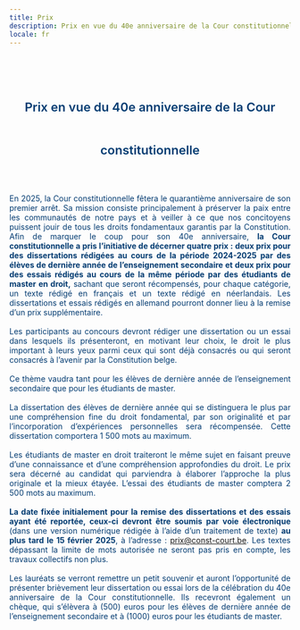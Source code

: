 ```yaml
---
title: Prix
description: Prix en vue du 40e anniversaire de la Cour constitutionnelle
locale: fr
---
```

<br><br>

<p id="prize-content-title">Prix en vue du 40e anniversaire de la Cour constitutionnelle</p>

<br>

<p class="prize-content-text prize-content-text-wide" id="prize-content-text-1">En 2025, la Cour constitutionnelle fêtera le quarantième anniversaire de son premier arrêt. Sa mission consiste principalement à préserver la paix entre les communautés de notre pays et à veiller à ce que nos concitoyens puissent jouir de tous les droits fondamentaux garantis par la Constitution. Afin de marquer le coup pour son 40e anniversaire, <b>la Cour constitutionnelle a pris l’initiative de décerner quatre prix : deux prix pour des dissertations rédigées au cours de la période 2024-2025 par des élèves de dernière année de l’enseignement secondaire et deux prix pour des essais rédigés au cours de la même période par des étudiants de master en droit,</b> sachant que seront récompensés, pour chaque catégorie, un texte rédigé en français et un texte rédigé en néerlandais. Les dissertations et essais rédigés en allemand pourront donner lieu à la remise d’un prix supplémentaire.</p>

<br>

<p class="prize-content-text prize-content-text-wide" id="prize-content-text-2">Les participants au concours devront rédiger une dissertation ou un essai dans lesquels ils présenteront, en motivant leur choix, le droit le plus important à leurs yeux parmi ceux qui sont déjà consacrés ou qui seront consacrés à l’avenir par la Constitution belge.</p>

<br>

<p class="prize-content-text prize-content-text-wide" id="prize-content-text-3">Ce thème vaudra tant pour les élèves de dernière année de l’enseignement secondaire que pour les étudiants de master.</p>

<br>

<p class="prize-content-text prize-content-text-wide" id="prize-content-text-4">La dissertation des élèves de dernière année qui se distinguera le plus par une compréhension fine du droit fondamental, par son originalité et par l’incorporation d’expériences personnelles sera récompensée. Cette dissertation comportera 1 500 mots au maximum.</p>

<br>

<p class="prize-content-text prize-content-text-wide" id="prize-content-text-5">Les étudiants de master en droit traiteront le même sujet en faisant preuve d’une connaissance et d’une compréhension approfondies du droit. Le prix sera décerné au candidat qui parviendra à élaborer l’approche la plus originale et la mieux étayée. L’essai des étudiants de master comptera 2 500 mots au maximum.</p>

<br>

<p class="prize-content-text prize-content-text-wide" id="prize-content-text-6"><b>La date fixée initialement pour la remise des dissertations et des essais ayant été reportée, ceux-ci devront être soumis par voie électronique</b> (dans une version numérique rédigée à l’aide d’un traitement de texte) <b>au plus tard le 15 février 2025</b>, à l’adresse : <a href="mailto:prix@const-court.be">prix@const-court.be</a>. Les textes dépassant la limite de mots autorisée ne seront pas pris en compte, les travaux collectifs non plus.</p>

<br>

<p class="prize-content-text prize-content-text-wide" id="prize-content-text-7">Les lauréats se verront remettre un petit souvenir et auront l’opportunité de présenter brièvement leur dissertation ou essai lors de la célébration du 40e anniversaire de la Cour constitutionnelle. Ils recevront également un chèque, qui s’élèvera à (500) euros pour les élèves de dernière année de l’enseignement secondaire et à (1000) euros pour les étudiants de master.</p>

<br>

<style scoped>

.v-main__wrap {
    /* background-color: blue; */
}

#prize-content-img-court {
    max-width: 50%;
    margin: 10px auto;
}
#prize-content-img-flyer {
    max-width: 40%;
    margin: 70px 25px 50px 70px;
    float: left;
}
#prize-content-img-deco {
    max-width: 15%;
    margin: 15px auto;
    opacity: .2;
}

#prize-content-title {
    display: block;
    text-align: center;
    line-height: 3.5;
    font-size: 22px;
    font-weight: 600;
    color: #043c72;
}

.prize-content-text {
    display: block;
    overflow: hidden;
    text-align: justify;
    color: #043c72;
    margin: auto !important;
    margin-bottom: 0 !important;
}
.prize-content-text-wide {
    width: 75%;
}
.prize-content-text-short {
    width: 40%;
}

@media screen and (max-width: 1250px) {
    #prize-content-img-flyer {
        float: none;
        max-width: 65%;
        margin: 25px 50px auto;
    }
    .prize-content-text {
        width: 100%;
    }
}

</style>
